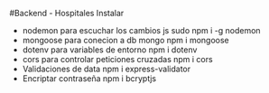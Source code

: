 #Backend - Hospitales
Instalar
- nodemon para escuchar los cambios js
sudo npm i -g nodemon
- mongoose para conecion a db mongo
npm i mongoose
- dotenv para variables de entorno
npm i dotenv
- cors para controlar peticiones cruzadas
npm i cors
- Validaciones de data
npm i express-validator
- Encriptar contraseña
npm i bcryptjs